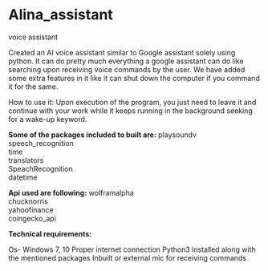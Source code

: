 # Alina_assistant
voice assistant

Created an AI voice assistant similar to Google assistant solely using python.
It can do pretty much everything a google assistant can do like searching upon receiving voice commands by the user.
We have added some extra features in it like it can shut down the computer if you command it for the same.

How to use it:
Upon execution of the program, you just need to leave it and continue with your work while it keeps running in the background seeking for a wake-up keyword.


**Some of the packages included to built are:**
playsoundv<br>
speech_recognition<br>
time<br>
translators<br>
SpeachRecognition<br>
datetime<br>

**Api used are following:**
wolframalpha <br> 
chucknorris <br>
yahoofinance <br>
coingecko_api 

**Technical requirements:**

Os- Windows 7, 10
Proper internet connection
Python3 installed along with the mentioned packages
Inbuilt or external mic for receiving commands
